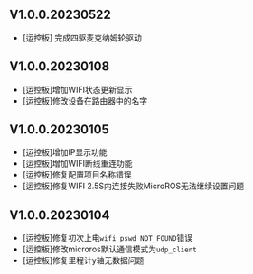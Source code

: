 ## V1.0.0.20230522

- [运控板] 完成四驱麦克纳姆轮驱动


## V1.0.0.20230108

- [运控板]增加WIFI状态更新显示
- [运控板]修改设备在路由器中的名字


## V1.0.0.20230105

- [运控板]增加IP显示功能
- [运控板]增加WIFI断线重连功能
- [运控板]修复配置项目名称错误
- [运控板]修复WIFI 2.5S内连接失败MicroROS无法继续设置问题

## V1.0.0.20230104

- [运控板]修复初次上电`wifi_pswd NOT_FOUND`错误
- [运控板]修改microros默认通信模式为`udp_client`
- [运控板]修复里程计y轴无数据问题